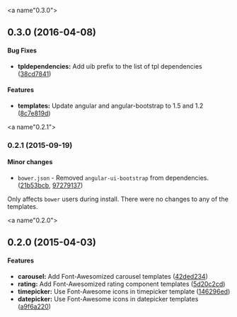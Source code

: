<a name"0.3.0"></a>
## 0.3.0 (2016-04-08)


#### Bug Fixes

* **tpldependencies:** Add uib prefix to the list of tpl dependencies ([38cd7841](https://github.com/maxfierke/ui-bootstrap-fontawesome/commit/38cd7841))


#### Features

* **templates:** Update angular and angular-bootstrap to 1.5 and 1.2 ([8c7e819d](https://github.com/maxfierke/ui-bootstrap-fontawesome/commit/8c7e819d))

<a name"0.2.1"></a>
### 0.2.1 (2015-09-19)

#### Minor changes
* `bower.json` - Removed `angular-ui-bootstrap` from dependencies. ([21b53bcb](https://github.com/maxfierke/ui-bootstrap-fontawesome/commit/21b53bcb56800acf8009e9e14b5bada5b6e31e9b), [97279137](97279137df8801e5af6f2477918bd53ba027a315))

Only affects `bower` users during install. There were no changes to any of the templates.

<a name"0.2.0"></a>
## 0.2.0 (2015-04-03)


#### Features

* **carousel:** Add Font-Awesomized carousel templates ([42ded234](https://github.com/maxfierke/ui-bootstrap-fontawesome/commit/42ded234))
* **rating:** Add Font-Awesomized rating component templates ([5d20c2cd](https://github.com/maxfierke/ui-bootstrap-fontawesome/commit/5d20c2cd))
* **timepicker:** Use Font-Awesome icons in timepicker template ([146296ed](https://github.com/maxfierke/ui-bootstrap-fontawesome/commit/146296ed))
* **datepicker:** Use Font-Awesome icons in datepicker templates ([a9f6a220](https://github.com/maxfierke/ui-bootstrap-fontawesome/commit/a9f6a220))
